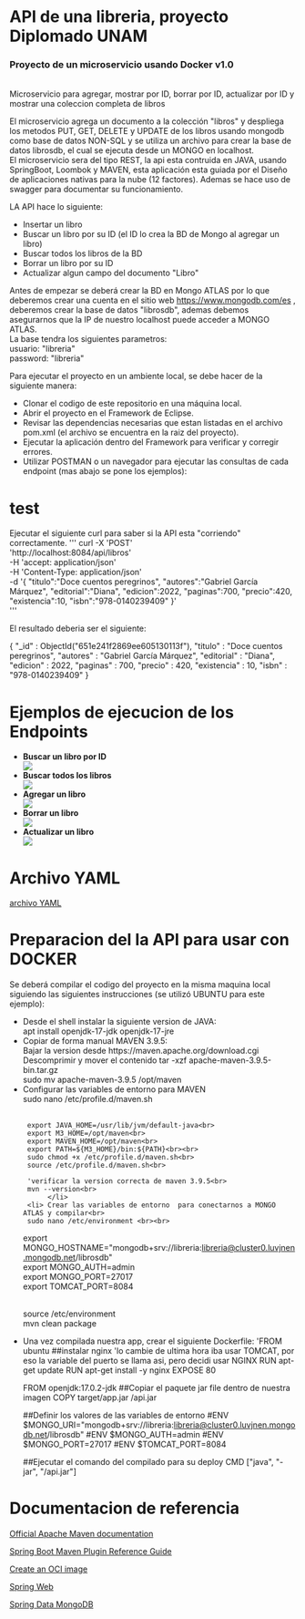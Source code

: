 # API de una libreria, proyecto Diplomado UNAM<br>
<h3>Proyecto de un microservicio usando Docker v1.0</h3><br>
Microservicio para agregar, mostrar por ID, borrar por ID, actualizar por ID  y mostrar una coleccion completa de libros

El microservicio agrega un documento a la colección "libros" y despliega los metodos PUT, GET, DELETE y UPDATE de los libros usando mongodb como base de datos NON-SQL y se utiliza un archivo para crear la base de datos librosdb, el cual se ejecuta desde un MONGO en localhost.<br>
El microservicio sera del tipo REST, la api esta contruida en JAVA, usando SpringBoot, Loombok y MAVEN, esta aplicación esta guiada por el Diseño de aplicaciones nativas para la
nube (12 factores). Ademas se hace uso de swagger para documentar su funcionamiento.

LA API hace lo siguiente:

* Insertar un libro
* Buscar un libro por su ID (el ID lo crea la BD de Mongo al agregar un libro)
* Buscar todos los libros de la BD
* Borrar un libro por su ID
* Actualizar algun campo del documento "Libro"

Antes de empezar se deberá  crear la BD en Mongo ATLAS por lo que deberemos crear una cuenta en el sitio web https://www.mongodb.com/es , deberemos crear
la base de datos "librosdb", ademas debemos asegurarnos que la IP de nuestro localhost puede acceder a MONGO ATLAS.<br>La base tendra los siguientes parametros:<br>
usuario: "libreria"<br>
password: "libreria"<br>

Para ejecutar el proyecto en un ambiente local, se debe hacer de la siguiente manera:

* Clonar el codigo de este repositorio en una máquina local.<br>
* Abrir el proyecto en el Framework de Eclipse.<br>
* Revisar las dependencias necesarias que estan listadas en el archivo pom.xml (el archivo se encuentra en la raiz del proyecto).<br>
* Ejecutar la aplicación dentro del Framework para verificar y corregir errores.<br>
* Utilizar POSTMAN o un navegador para ejecutar las consultas de cada endpoint (mas abajo se pone los ejemplos):<br>
     

# test
Ejecutar el siguiente curl para saber si la API esta "corriendo" correctamente.
'''
curl -X 'POST' \
  'http://localhost:8084/api/libros' \
  -H 'accept: application/json' \
  -H 'Content-Type: application/json' \
  -d '{
    "titulo":"Doce cuentos peregrinos",
    "autores":"Gabriel García Márquez",
    "editorial":"Diana",
    "edicion":2022,
    "paginas":700,
    "precio":420,
    "existencia":10,
    "isbn":"978-0140239409"
}'    
'''

 El resultado deberia ser el siguiente:
 
 { "_id" : ObjectId("651e241f2869ee605130113f"), "titulo" : "Doce cuentos peregrinos", "autores" : "Gabriel García Márquez", "editorial" : "Diana", "edicion" : 2022, "paginas" : 700, "precio" : 420, "existencia" : 10, "isbn" : "978-0140239409" }

# Ejemplos de ejecucion de los Endpoints
<ul>
     <li><strong>Buscar un libro por ID</strong></li>
<img src="https://github.com/OmarSanchezJ/modulo2/assets/82127842/f9439d76-bae0-42c2-8a38-eea15dd35303">
     <li><strong>Buscar todos los libros</strong></li>
     <img src="https://github.com/OmarSanchezJ/modulo2/assets/82127842/7415b56e-473d-4038-89b3-bc74480bd991">
     <li><strong>Agregar un libro</strong></li>
<img src="https://github.com/OmarSanchezJ/modulo2/assets/82127842/709ff815-cfd7-43dc-ae63-1072a6e0d93d">
     <li><strong>Borrar un libro</strong></li>
<img src="https://github.com/OmarSanchezJ/modulo2/assets/82127842/45e02aaa-6638-4d44-94aa-2083e166108f">
     <li><strong>Actualizar un libro</strong></li>
     <img src="https://github.com/OmarSanchezJ/modulo2/assets/82127842/b9326cbb-94f1-4e1f-b630-8bfbb86ec444">
</ul>

# Archivo YAML

<a href="api-docs.yaml">archivo YAML</a>

# Preparacion del la API para usar con DOCKER
Se deberá compilar el codigo del proyecto en la misma maquina local siguiendo las siguientes instrucciones (se utilizó UBUNTU para este ejemplo):
<ul>
     <li>Desde el shell instalar la siguiente version de JAVA:<br>
          apt install openjdk-17-jdk openjdk-17-jre</li>
     <li>Copiar de forma manual MAVEN 3.9.5:<br>
       Bajar la version desde  https://maven.apache.org/download.cgi<br>
       Descomprimir y mover el contenido 
          tar -xzf apache-maven-3.9.5-bin.tar.gz   <br>
          sudo mv apache-maven-3.9.5 /opt/maven
     </li>
     <li>Configurar las variables de entorno para MAVEN<br>
     sudo nano /etc/profile.d/maven.sh<br><br>

     export JAVA_HOME=/usr/lib/jvm/default-java<br>
     export M3_HOME=/opt/maven<br>
     export MAVEN_HOME=/opt/maven<br>
     export PATH=${M3_HOME}/bin:${PATH}<br><br>
     sudo chmod +x /etc/profile.d/maven.sh<br>
     source /etc/profile.d/maven.sh<br>
     
     'verificar la version correcta de maven 3.9.5<br>
     mvn --version<br>
          </li>
     <li> Crear las variables de entorno  para conectarnos a MONGO ATLAS y compilar<br>
     sudo nano /etc/environment <br><br>

export MONGO_HOSTNAME="mongodb+srv://libreria:libreria@cluster0.luvjnen.mongodb.net/librosdb"<br>
export MONGO_AUTH=admin<br>
export MONGO_PORT=27017<br>
export TOMCAT_PORT=8084<br><br>

source /etc/environment<br>
mvn clean package
</li>
     <li>Una vez compilada nuestra app, crear el siguiente Dockerfile:
'FROM ubuntu
##instalar nginx 'lo cambie de ultima hora iba usar TOMCAT, por eso la variable del puerto se llama asi, pero decidi usar NGINX
RUN apt-get update
RUN apt-get install -y nginx
EXPOSE 80

FROM openjdk:17.0.2-jdk
##Copiar el paquete jar file dentro de nuestra imagen
COPY target/app.jar /api.jar


##Definir los valores de las variables de entorno
#ENV $MONGO_URI="mongodb+srv://libreria:libreria@cluster0.luvjnen.mongodb.net/librosdb"
#ENV $MONGO_AUTH=admin
#ENV $MONGO_PORT=27017
#ENV $TOMCAT_PORT=8084

##Ejecutar el comando del compilado para su deploy
CMD ["java", "-jar", "/api.jar"]
     </li>
</ul>

# Documentacion de referencia
<a href="https://maven.apache.org/guides/index.html">Official Apache Maven documentation</a>

<a href="https://docs.spring.io/spring-boot/docs/2.7.15/maven-plugin/reference/htmlsingle/">Spring Boot Maven Plugin Reference Guide</a>

<a href="https://docs.spring.io/spring-boot/docs/2.7.15/maven-plugin/reference/htmlsingle/#build-image">Create an OCI image</a>

<a href="https://docs.spring.io/spring-boot/docs/2.7.15/reference/htmlsingle/index.html#web">Spring Web</a>

<a href="https://www.mongodb.com/compatibility/spring-boot">Spring Data MongoDB</a>
